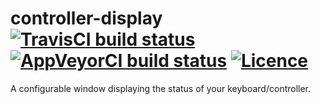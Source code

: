 controller-display [![TravisCI build status](https://img.shields.io/travis/nabijaczleweli/controller-display.svg)](https://travis-ci.org/nabijaczleweli/controller-display) [![AppVeyorCI build status](https://ci.appveyor.com/api/projects/status/b37yjrhqsuk5sb7i/branch/master?svg=true)](https://ci.appveyor.com/project/nabijaczleweli/controller-display/branch/master) [![Licence](https://img.shields.io/badge/license-MIT-blue.svg?style=flat)](LICENSE)
=======
A configurable window displaying the status of your keyboard/controller.
